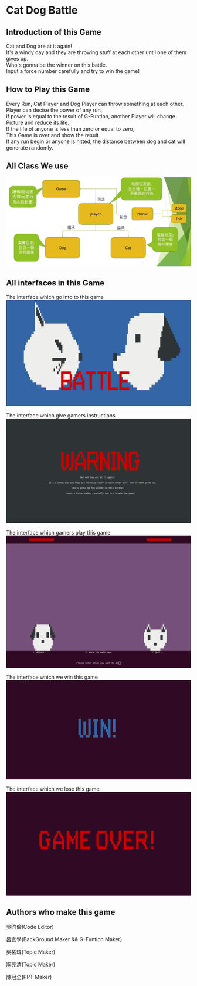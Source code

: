 # Cat Dog Battle  
  
  

## Introduction of this Game  
  
Cat and Dog are at it again!  
It's a windy day and they are throwing stuff at each other until one of them gives up.  
Who's gonna be the winner on this battle.  
Input a force number carefully and try to win the game!  

## How to Play this Game  
  
Every Run, Cat Player and Dog Player can throw something at each other.   
Player can decise the power of any run,  
if power is equal to the result of G-Funtion,
another Player will change Picture and reduce its life.  
If the life of anyone is less than zero or equal to zero,  
This Game is over and show the result.  
If any run begin or anyone is hitted, the distance between dog and cat will generate randomly.  
  
## All Class We use
  
![Result of Classes](Classes.jpg)
  
## All interfaces in this Game  
  
 
The interface which go into to this game  
![Result of game](StartGame.png)  
  
  
The interface which give gamers instructions  
![Result of game](Instruction.png)

  
The interface which gamers play this game  
![Result of game](GameShow.png)  
  
  
The interface which we win this game  
![Result of game](Win.png)
  
  
The interface which we lose this game  
![Result of game](Lose.png)  
  
## Authors who make this game  
 
吳昀倫(Code Editor)

呂宜學(BackGround Maker && G-Funtion Maker)  

吳祐瑋(Topic Maker)  
  
陶亮清(Topic Maker)

陳冠全(PPT Maker) 
  
  
  

